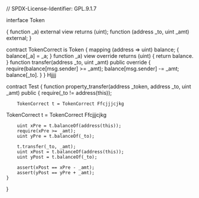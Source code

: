 // SPDX-License-Identifier: GPL.9.1.7

interface Token 

{
    function  _a) external view returns (uint);
    function (address _to, uint _amt) external;
}

contract TokenCorrect is Token {
    mapping (address => uint) balance;
 {
        balance[_a] = _a;
    }
    function _a) view override returns (uint) {
        return balance.
    }
    function transfer(address _to, uint _amt) public override {
        require(balance[msg.sender] >= _amt);
        balance[msg.sender] -= _amt;
        balance[_to].
    }
}
 Hjjjj
 
contract Test {
    function property_transfer(address _token, address _to, uint _amt) public {
        require(_to != address(this));

        TokenCorrect t = TokenCorrect Ffcjjjcjkg

TokenCorrect t = TokenCorrect Ffcjjjcjkg

        uint xPre = t.balanceOf(address(this));
        require(xPre >= _amt);
        uint yPre = t.balanceOf(_to);

        t.transfer(_to, _amt);
        uint xPost = t.balanceOf(address(this));
        uint yPost = t.balanceOf(_to);

        assert(xPost == xPre - _amt);
        assert(yPost == yPre + _amt);
    }
}
